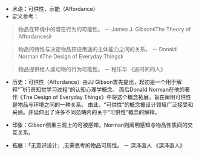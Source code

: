 - 术语：可供性，示能（Affordance）
- 定义参考：

> 物品在环境中的潜在行为的可能性。 － James J. Gibson《The Theory of Affordances》

> 物品的特性与决定物品预设用途的主体能力之间的关系。 － Donald Norman 《The Design of Everyday Things》

> 物品提供给人或动物的行为可能性。 － 程乐华 《追时间的人》

- 历史：可供性（Affordance）由JJ Gibson首先提出，起初是一个用于解释“飞行员知觉学习过程”的认知心理学概念。
       而后Donald Norman在他的著作《The Design of Everyday Things》中将这个概念拓展，旨在阐明可供性是物品与环境之间的一种关系。
       由此，“可供性”的概念被设计领域广泛接受和采纳。并延伸出了许多不同范畴内的关于“可供性”概念的解释。

- 印象：Gibson侧重主观上的可被感知，Norman则阐明感知与物品性质间的交互关系。
- 拓展：「无意识设计」,无需思考的物品可用性。 － 深泽直人 《深泽直人》
